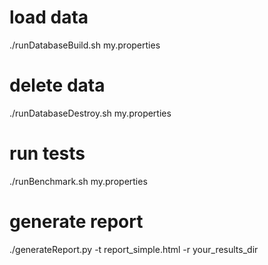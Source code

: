 # load data
./runDatabaseBuild.sh my.properties
# delete data
./runDatabaseDestroy.sh my.properties
# run tests
./runBenchmark.sh my.properties
# generate report
./generateReport.py -t report_simple.html -r your_results_dir
